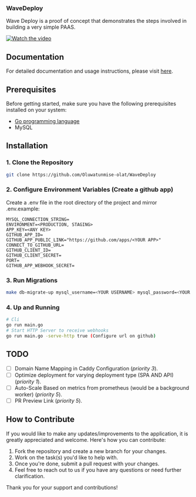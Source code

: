 ### WaveDeploy

Wave Deploy is a proof of concept that demonstrates the steps involved in building a very simple PAAS.

[![Watch the video](https://www.loom.com/share/2c07aca6d5424afdb853f052358256a5?sid=39d7ac25-c6ab-480b-9af3-6d22b4eb26f1)](https://www.loom.com/share/2c07aca6d5424afdb853f052358256a5?sid=39d7ac25-c6ab-480b-9af3-6d22b4eb26f1)

## Documentation

For detailed documentation and usage instructions, please visit [here](https://oluwatunmise.gitbook.io/wave-deploy/).

## Prerequisites

Before getting started, make sure you have the following prerequisites installed on your system:

- [Go programming language](https://golang.org/doc/install)
- MySQL

## Installation

### 1. Clone the Repository

```bash
git clone https://github.com/Oluwatunmise-olat/WaveDeploy
```

### 2. Configure Environment Variables (Create a github app)

Create a .env file in the root directory of the project and mirror .env.example:

```
MYSQL_CONNECTION_STRING=
ENVIRONMENT=<PRODUCTION, STAGING>
APP_KEY=<ANY KEY>
GITHUB_APP_ID=
GITHUB_APP_PUBLIC_LINK="https://github.com/apps/<YOUR APP>"
CONNECT_TO_GITHUB_URL=
GITHUB_CLIENT_ID=
GITHUB_CLIENT_SECRET=
PORT=
GITHUB_APP_WEBHOOK_SECRET=
```

### 3. Run Migrations

```bash
make db-migrate-up mysql_username=<YOUR USERNAME> mysql_password=<YOUR PASSWORD>
```

### 4. Up and Running

```bash
# Cli
go run main.go
# Start HTTP Server to receive webhooks
go run main.go -serve-http true (Configure url on github)
```

## TODO

- [ ] Domain Name Mapping in Caddy Configuration (_priority 3_).
- [ ] Optimize deployment for varying deployment type (SPA AND API) (_priority 1_).
- [ ] Auto-Scale Based on metrics from prometheus (would be a background worker) (_priority 5_).
- [ ] PR Preview Link (_priority 5_).

## How to Contribute

If you would like to make any updates/improvements to the application, it is greatly appreciated and welcome. Here's how you can contribute:

1. Fork the repository and create a new branch for your changes.
2. Work on the task(s) you'd like to help with.
3. Once you're done, submit a pull request with your changes.
4. Feel free to reach out to us if you have any questions or need further clarification.

Thank you for your support and contributions!
